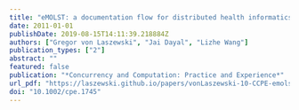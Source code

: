```yaml
---
title: "eMOLST: a documentation flow for distributed health informatics"
date: 2011-01-01
publishDate: 2019-08-15T14:11:39.218884Z
authors: ["Gregor von Laszewski", "Jai Dayal", "Lizhe Wang"]
publication_types: ["2"]
abstract: ""
featured: false
publication: "*Concurrency and Computation: Practice and Experience*"
url_pdf: "https://laszewski.github.io/papers/vonLaszewski-10-CCPE-emolst.pdf"
doi: "10.1002/cpe.1745"
---
```



